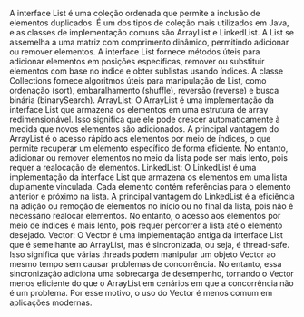 A interface List é uma coleção ordenada que permite a inclusão de elementos duplicados.
É um dos tipos de coleção mais utilizados em Java, e as classes de implementação comuns são ArrayList e LinkedList.
A List se assemelha a uma matriz com comprimento dinâmico, permitindo adicionar ou remover elementos.
A interface List fornece métodos úteis para adicionar elementos em posições específicas, remover ou substituir elementos com base no índice e obter sublistas usando índices.
A classe Collections fornece algoritmos úteis para manipulação de List, como ordenação (sort), embaralhamento (shuffle), reversão (reverse) e busca binária (binarySearch).
ArrayList: O ArrayList é uma implementação da interface List que armazena os elementos em uma estrutura de array redimensionável. Isso significa que ele pode crescer automaticamente à medida que novos elementos são adicionados. A principal vantagem do ArrayList é o acesso rápido aos elementos por meio de índices, o que permite recuperar um elemento específico de forma eficiente. No entanto, adicionar ou remover elementos no meio da lista pode ser mais lento, pois requer a realocação de elementos.
LinkedList: O LinkedList é uma implementação da interface List que armazena os elementos em uma lista duplamente vinculada. Cada elemento contém referências para o elemento anterior e próximo na lista. A principal vantagem do LinkedList é a eficiência na adição ou remoção de elementos no início ou no final da lista, pois não é necessário realocar elementos. No entanto, o acesso aos elementos por meio de índices é mais lento, pois requer percorrer a lista até o elemento desejado.
Vector: O Vector é uma implementação antiga da interface List que é semelhante ao ArrayList, mas é sincronizada, ou seja, é thread-safe. Isso significa que várias threads podem manipular um objeto Vector ao mesmo tempo sem causar problemas de concorrência. No entanto, essa sincronização adiciona uma sobrecarga de desempenho, tornando o Vector menos eficiente do que o ArrayList em cenários em que a concorrência não é um problema. Por esse motivo, o uso do Vector é menos comum em aplicações modernas.
